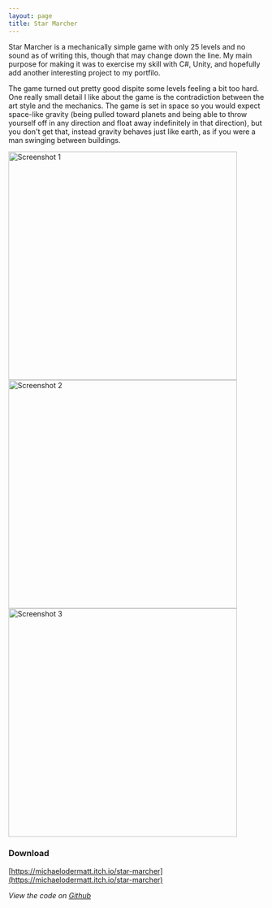```yaml
---
layout: page
title: Star Marcher
---
```

Star Marcher is a mechanically simple game with only 25 levels and no sound as of writing this, though that may change down the line. My main purpose for making it was to exercise my skill with C#, Unity, and hopefully add another interesting project to my portfilo.

The game turned out pretty good dispite some levels feeling a bit too hard. One really small detail I like about the game is the contradiction between the art style and the mechanics. The game is set in space so you would expect space-like gravity (being pulled toward planets and being able to throw yourself off in any direction and float away indefinitely in that direction), but you don't get that, instead gravity behaves just like earth, as if you were a man swinging between buildings.

<img src="https://github.com/MichaelOdermatt/Star_Marcher/blob/main/Assets/Screenshots/Screenshot%201.PNG?raw=true" alt="Screenshot 1" width="450"/>

<img src="https://github.com/MichaelOdermatt/Star_Marcher/blob/main/Assets/Screenshots/Screenshot%202.PNG?raw=true" alt="Screenshot 2" width="450"/>

<img src="https://github.com/MichaelOdermatt/Star_Marcher/blob/main/Assets/Screenshots/Screenshot%203.PNG?raw=true" alt="Screenshot 3" width="450"/>

### Download
[https://michaelodermatt.itch.io/star-marcher](https://michaelodermatt.itch.io/star-marcher)

*View the code on [Github](https://github.com/MichaelOdermatt/Star_Marcher)*